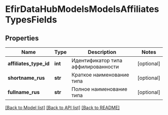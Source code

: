 # EfirDataHubModelsModelsAffiliatesTypesFields

## Properties
Name | Type | Description | Notes
------------ | ------------- | ------------- | -------------
**affiliates_type_id** | **int** | Идентификатор типа аффилированности | [optional] 
**shortname_rus** | **str** | Краткое наименование типа | [optional] 
**fullname_rus** | **str** | Полное наименование типа | [optional] 

[[Back to Model list]](../README.md#documentation-for-models) [[Back to API list]](../README.md#documentation-for-api-endpoints) [[Back to README]](../README.md)

